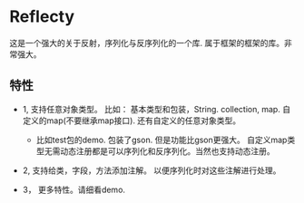 # Reflecty
这是一个强大的关于反射，序列化与反序列化的一个库. 属于框架的框架的库。非常强大。

## 特性
- 1, 支持任意对象类型。 比如： 基本类型和包装，String. collection, map. 自定义的map(不要继承map接口). 还有自定义的任意对象类型。
  - 比如test包的demo. 包装了gson. 但是功能比gson更强大。 自定义map类型无需动态注册都是可以序列化和反序列化。当然也支持动态注册。
- 2, 支持给类，字段，方法添加注解。 以便序列化时对这些注解进行处理。

- 3， 更多特性。请细看demo.

